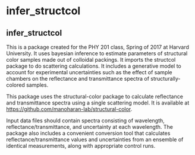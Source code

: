 # infer_structcol

infer_structcol
--------

This is a package created for the PHY 201 class, Spring of 2017 at Harvard University. It uses bayesian inference to estimate parameters of structural color samples made out of colloidal packings. It imports the structcol package to do scattering calculations. It includes a generative model to account for experimental uncertainties such as the effect of sample chambers on the reflectance and transmittance spectra of structurally-colored samples.

This package uses the structural-color package to calculate reflectance and transmittance spectra using a single scattering model. It is available at https://github.com/manoharan-lab/structural-color.

Input data files should contain spectra consisting of wavelength, reflectance/transmittance, and uncertainty at each wavelength. The package also includes a convenient conversion tool that calculates reflectance/transmittance values and uncertainties from an ensemble of identical measurements, along with appropriate control runs.
